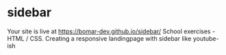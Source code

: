 # sidebar
Your site is live at https://bomar-dev.github.io/sidebar/
School exercises - HTML / CSS.  Creating a responsive landingpage with sidebar like youtube-ish
